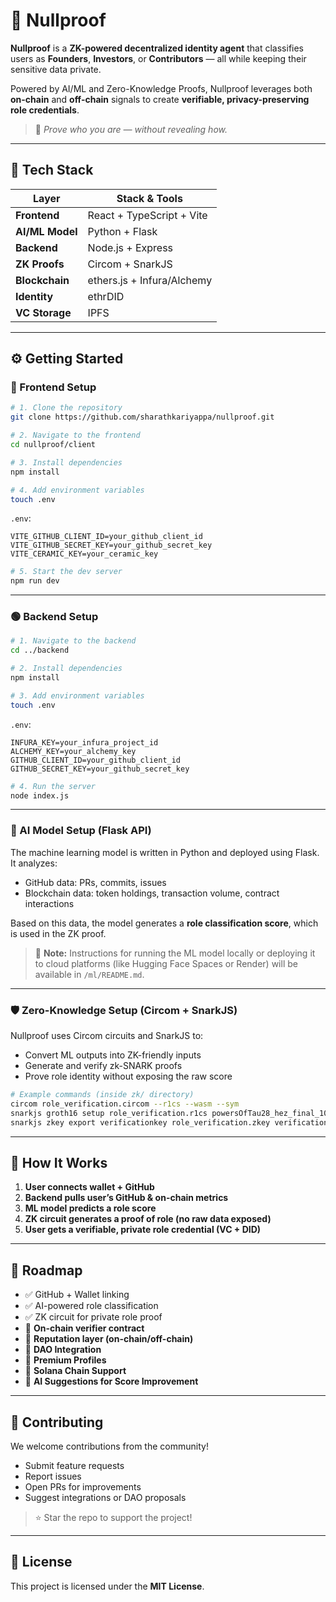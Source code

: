 # 🚀 Nullproof

**Nullproof** is a **ZK-powered decentralized identity agent** that classifies users as **Founders**, **Investors**, or **Contributors** — all while keeping their sensitive data private.

Powered by AI/ML and Zero-Knowledge Proofs, Nullproof leverages both **on-chain** and **off-chain** signals to create **verifiable, privacy-preserving role credentials**.

> 🧠 *Prove who you are — without revealing how.*

---

## 🔧 Tech Stack

|      Layer       |      Stack & Tools         | 
|------------------|----------------------------|
| **Frontend**     | React + TypeScript + Vite  |
| **AI/ML Model**  | Python + Flask             |
| **Backend**      | Node.js + Express          |
| **ZK Proofs**    | Circom + SnarkJS           |
| **Blockchain**   | ethers.js + Infura/Alchemy |
| **Identity**     | ethrDID                    |
| **VC Storage**   | IPFS                       |

---

## ⚙️ Getting Started

### 🔵 Frontend Setup

```bash
# 1. Clone the repository
git clone https://github.com/sharathkariyappa/nullproof.git

# 2. Navigate to the frontend
cd nullproof/client

# 3. Install dependencies
npm install

# 4. Add environment variables
touch .env
```

`.env`:
```env
VITE_GITHUB_CLIENT_ID=your_github_client_id
VITE_GITHUB_SECRET_KEY=your_github_secret_key
VITE_CERAMIC_KEY=your_ceramic_key
```

```bash
# 5. Start the dev server
npm run dev
```

---

### 🟢 Backend Setup

```bash
# 1. Navigate to the backend
cd ../backend

# 2. Install dependencies
npm install

# 3. Add environment variables
touch .env
```

`.env`:
```env
INFURA_KEY=your_infura_project_id
ALCHEMY_KEY=your_alchemy_key
GITHUB_CLIENT_ID=your_github_client_id
GITHUB_SECRET_KEY=your_github_secret_key
```

```bash
# 4. Run the server
node index.js
```

---

### 🤖 AI Model Setup (Flask API)

The machine learning model is written in Python and deployed using Flask. It analyzes:

- GitHub data: PRs, commits, issues
- Blockchain data: token holdings, transaction volume, contract interactions

Based on this data, the model generates a **role classification score**, which is used in the ZK proof.

> 📍 **Note:** Instructions for running the ML model locally or deploying it to cloud platforms (like Hugging Face Spaces or Render) will be available in `/ml/README.md`.

---

### 🛡️ Zero-Knowledge Setup (Circom + SnarkJS)

Nullproof uses Circom circuits and SnarkJS to:

- Convert ML outputs into ZK-friendly inputs
- Generate and verify zk-SNARK proofs
- Prove role identity without exposing the raw score

```bash
# Example commands (inside zk/ directory)
circom role_verification.circom --r1cs --wasm --sym
snarkjs groth16 setup role_verification.r1cs powersOfTau28_hez_final_10.ptau role_verification.zkey
snarkjs zkey export verificationkey role_verification.zkey verification_key.json
```

---

## 🧠 How It Works

1. **User connects wallet + GitHub**
2. **Backend pulls user’s GitHub & on-chain metrics**
3. **ML model predicts a role score**
4. **ZK circuit generates a proof of role (no raw data exposed)**
5. **User gets a verifiable, private role credential (VC + DID)**

---

## 🔮 Roadmap

- ✅ GitHub + Wallet linking  
- ✅ AI-powered role classification  
- ✅ ZK circuit for private role proof  
- 🚧 **On-chain verifier contract**  
- 🚧 **Reputation layer (on-chain/off-chain)**  
- 🚧 **DAO Integration**  
- 🚧 **Premium Profiles**  
- 🚧 **Solana Chain Support**  
- 🚧 **AI Suggestions for Score Improvement**  

---

## 🤝 Contributing

We welcome contributions from the community!

- Submit feature requests
- Report issues
- Open PRs for improvements
- Suggest integrations or DAO proposals

> ⭐ Star the repo to support the project!

---

## 📄 License

This project is licensed under the **MIT License**.